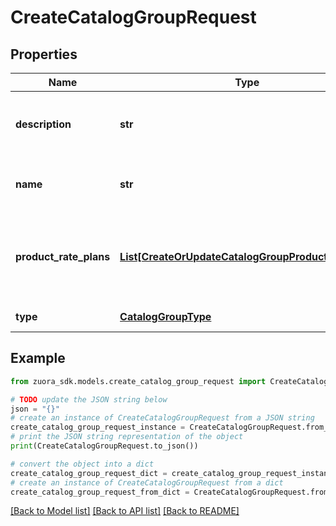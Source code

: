 # CreateCatalogGroupRequest


## Properties

Name | Type | Description | Notes
------------ | ------------- | ------------- | -------------
**description** | **str** | The description of the catalog group.  | [optional] 
**name** | **str** | The unique name of the catalog group.  | [optional] 
**product_rate_plans** | [**List[CreateOrUpdateCatalogGroupProductRatePlan]**](CreateOrUpdateCatalogGroupProductRatePlan.md) | The list of product rate plans to be added to the catalog group.  | [optional] 
**type** | [**CatalogGroupType**](CatalogGroupType.md) |  | [optional] [default to CatalogGroupType.GRADING]

## Example

```python
from zuora_sdk.models.create_catalog_group_request import CreateCatalogGroupRequest

# TODO update the JSON string below
json = "{}"
# create an instance of CreateCatalogGroupRequest from a JSON string
create_catalog_group_request_instance = CreateCatalogGroupRequest.from_json(json)
# print the JSON string representation of the object
print(CreateCatalogGroupRequest.to_json())

# convert the object into a dict
create_catalog_group_request_dict = create_catalog_group_request_instance.to_dict()
# create an instance of CreateCatalogGroupRequest from a dict
create_catalog_group_request_from_dict = CreateCatalogGroupRequest.from_dict(create_catalog_group_request_dict)
```
[[Back to Model list]](../README.md#documentation-for-models) [[Back to API list]](../README.md#documentation-for-api-endpoints) [[Back to README]](../README.md)


